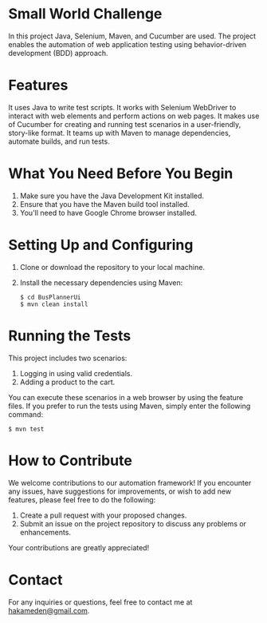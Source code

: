 # Small World Challenge

In this project Java, Selenium, Maven, and Cucumber are used. The project enables the automation of web application testing using behavior-driven development (BDD) approach.

# Features

It uses Java to write test scripts.
It works with Selenium WebDriver to interact with web elements and perform actions on web pages.
It makes use of Cucumber for creating and running test scenarios in a user-friendly, story-like format.
It teams up with Maven to manage dependencies, automate builds, and run tests.

# What You Need Before You Begin

1) Make sure you have the Java Development Kit installed.
2) Ensure that you have the Maven build tool installed.
3) You'll need to have Google Chrome browser installed.

# Setting Up and Configuring

1) Clone or download the repository to your local machine.
2) Install the necessary dependencies using Maven:

   ```
   $ cd BusPlannerUi
   $ mvn clean install
   ```

# Running the Tests

This project includes two scenarios:

1) Logging in using valid credentials.
2) Adding a product to the cart.

You can execute these scenarios in a web browser by using the feature files.
If you prefer to run the tests using Maven, simply enter the following command:

```
$ mvn test
```

# How to Contribute

We welcome contributions to our automation framework! If you encounter any issues, have suggestions for improvements, or wish to add new features, please feel free to do the following:

1) Create a pull request with your proposed changes.
2) Submit an issue on the project repository to discuss any problems or enhancements.

Your contributions are greatly appreciated!


# Contact

For any inquiries or questions, feel free to contact me at hakameden@gmail.com.
